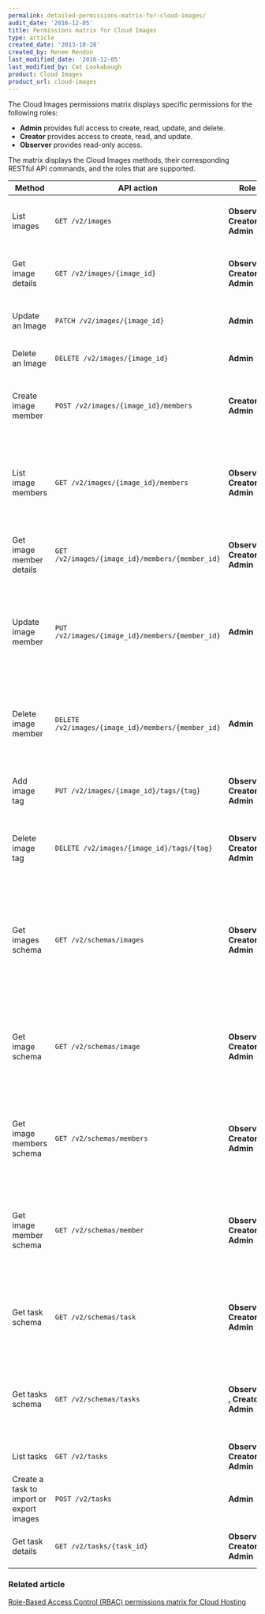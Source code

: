 ```yaml
---
permalink: detailed-permissions-matrix-for-cloud-images/
audit_date: '2016-12-05'
title: Permissions matrix for Cloud Images
type: article
created_date: '2013-10-28'
created_by: Renee Rendon
last_modified_date: '2016-12-05'
last_modified_by: Cat Lookabaugh
product: Cloud Images
product_url: cloud-images
---
```


The Cloud Images permissions matrix displays specific permissions for the
following roles:

- **Admin** provides full access to create, read, update, and delete.
- **Creator** provides access to create, read, and update.
- **Observer** provides read-only access.

The matrix displays the Cloud Images methods, their corresponding RESTful API commands, and the roles that are supported.

| Method | API action | Role | Description |
| ------ | ---------- | ---- | ----------- |
List images | `GET /v2/images` | **Observer, Creator, Admin** | Lists public virtual machine (VM) images.
Get image details| `GET /v2/images/{image_id}` | **Observer, Creator, Admin** | Gets the details for the specified image.
Update an Image	| `PATCH /v2/images/{image_id}` | **Admin** | Updates the specified image.
Delete an Image | `DELETE /v2/images/{image_id}` | **Admin** | Deletes the specified image.
Create image member | `POST /v2/images/{image_id}/members` | **Creator, Admin** | Adds the specified tenant ID as an image member (user).
List image members | `GET /v2/images/{image_id}/members` | **Observer, Creator, Admin** | Returns a collection of members (user) with whom the image has been shared.
Get image member details | `GET /v2/images/{image_id}/members/{member_id}` | **Observer, Creator, Admin** | Gets details for a specified image member.
Update image member | `PUT /v2/images/{image_id}/members/{member_id}` | **Admin** | Sets the specified status for the specified member (user) of the specified image.
Delete image member | `DELETE /v2/images/{image_id}/members/{member_id}` | **Admin** | Deletes the specified tenant ID from the member list of the specified image.
Add image tag | `PUT /v2/images/{image_id}/tags/{tag}` | **Observer, Creator, Admin** | Adds the specified tag to the specified image.
Delete image tag	| `DELETE /v2/images/{image_id}/tags/{tag}` | **Observer, Creator, Admin** | Deletes the specified tag from the specified image.
Get images schema | `GET /v2/schemas/images` | **Observer, Creator, Admin** | Gets a json-schema document that represents an images entity, which is a container of image entities.
Get image schema | `GET /v2/schemas/image` | **Observer, Creator, Admin** | Gets a json-schema document that represents a single image entity.
Get image members schema | `GET /v2/schemas/members` | **Observer, Creator, Admin** | Gets a json-schema document that represents an image members entity.
Get image member schema | `GET /v2/schemas/member` | **Observer, Creator, Admin** | Gets a json-schema document that represents an image member entity.
Get task schema	| `GET /v2/schemas/task` | **Observer, Creator, Admin** | Gets a json-schema document that represents a specified task entity.
Get tasks schema | `GET /v2/schemas/tasks` | **Observer , Creator, Admin** | Gets a json-schema document that represents a tasks entity.
List tasks | `GET /v2/tasks` | **Observer, Creator, Admin** | Returns a collection of tasks.
Create a task to import or export images | `POST /v2/tasks` | **Admin** | Creates an import or export image task.
Get task details | `GET /v2/tasks/{task_id}` | **Observer, Creator, Admin** | Gets the details for a specified task.

### Related article

[Role-Based Access Control (RBAC) permissions matrix for Cloud Hosting](/how-to/permissions-matrix-for-role-based-access-control-rbac)
